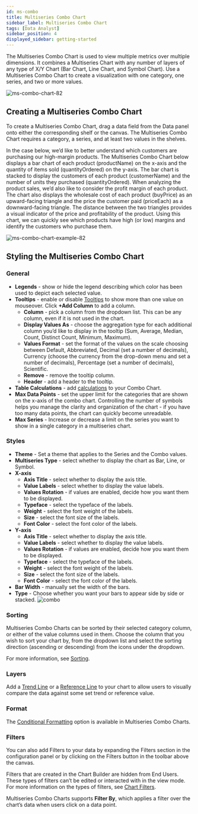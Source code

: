 ```yaml
---
id: ms-combo
title: Multiseries Combo Chart
sidebar_label: Multiseries Combo Chart
tags: [Data Analyst]
sidebar_position: 4
displayed_sidebar: getting-started
---
```


<div style={{textAlign: "justify"}}>

The Multiseries Combo Chart is used to view multiple metrics over multiple dimensions. It combines a Multiseries Chart with any number of layers of any type of X/Y Chart (Bar Chart, Line Chart, and Symbol Chart). Use a Multiseries Combo Chart to create a visualization with one category, one series, and two or more values. 



![ms-combo-chart-82](https://s3.amazonaws.com/cdn.qrvey.com/documentation_assets/ui-docs/dataviews/chart-types-all/MS-Combo/ms-combo-chart-82.png)

## Creating a Multiseries Combo Chart
To create a Multiseries Combo Chart, drag a data field from the Data panel onto either the corresponding shelf or the canvas. The Multiseries Combo Chart requires a category, a series, and at least two values in the shelves. 

In the case below, we’d like to better understand which customers are purchasing our high-margin products. The Multiseries Combo Chart below displays a bar chart of each product (productName) on the x-axis and the quantity of items sold (quantityOrdered) on the y-axis. The bar chart is stacked to display the customers of each product (customerName) and the number of units they purchased (quantityOrdered). When analyzing the product sales, we’d also like to consider the profit margin of each product. The chart also displays the wholesale cost of each product (buyPrice) as an upward-facing triangle and the price the customer paid (priceEach) as a downward-facing triangle. The distance between the two triangles provides a visual indicator of the price and profitability of the product. Using this chart, we can quickly see which products have high (or low) margins and identify the customers who purchase them. 
 

![ms-combo-chart-example-82](https://s3.amazonaws.com/cdn.qrvey.com/documentation_assets/ui-docs/dataviews/chart-types-all/MS-Combo/ms-combo-chart-example-82.png)

## Styling the Multiseries Combo Chart

### General

* **Legends** - show or hide the legend describing which color has been used to depict each selected value.
* **Tooltips** - enable or disable [Tooltips](../tooltips.md) to show more than one value on mouseover. Click **+Add Column** to add a column. 
  * **Column** - pick a column from the dropdown list. This can be any column, even if it is not used in the chart.
  * **Display Values As** - choose the aggregation type for each additional column you’d like to display in the tooltip (Sum, Average, Median, Count, Distinct Count, Minimum, Maximum).
  * **Values Format** - set the format of the values on the scale choosing between Default, Abbreviated, Decimal (set a number of decimals), Currency (choose the currency from the drop-down menu and set a number of decimals), Percentage (set a number of decimals), Scientific. 
  * **Remove** - remove the tooltip column.
  * **Header** - add a header to the tooltip. 
* **Table Calculations** - add [calculations](../08-Table%20Calculations/table-calculations.md) to your Combo Chart. 
* **Max Data Points** - set the upper limit for the categories that are shown on the x-axis of the combo chart. Controlling the number of symbols helps you manage the clarity and organization of the chart - if you have too many data points, the chart can quickly become unreadable.
* **Max Series** - Increase or decrease a limit on the series you want to show in a single category in a multiseries chart. 

### Styles
* **Theme** - Set a theme that applies to the Series and the Combo values. 
* **Multiseries Type** - select whether to display the chart as Bar, Line, or Symbol. 
* **X-axis**
  * **Axis Title** - select whether to display the axis title.  
  * **Value Labels** - select whether to display the value labels. 
  * **Values Rotation** - if values are enabled, decide how you want them to be displayed.
  * **Typeface** - select the typeface of the labels. 
  * **Weight** - select the font weight of the labels. 
  * **Size** - select the font size of the labels. 
  * **Font Color** - select the font color of the labels. 
* **Y-axis**
  * **Axis Title** - select whether to display the axis title.  
  * **Value Labels** - select whether to display the value labels. 
  * **Values Rotation** - if values are enabled, decide how you want them to be displayed.
  * **Typeface** - select the typeface of the labels. 
  * **Weight** - select the font weight of the labels. 
  * **Size** - select the font size of the labels. 
  * **Font Color** - select the font color of the labels. 
* **Bar Width** - manually set the width of the bars. 
* **Type** - Choose whether you want your bars to appear side by side or stacked.
![combo](https://s3.amazonaws.com/cdn.qrvey.com/documentation_assets/ui-docs/dataviews/chart-types-all/Combo/combo3.png#thumbnail)

### Sorting
Multiseries Combo Charts can be sorted by their selected category column, or either of the value columns used in them. Choose the column that you wish to sort your chart by, from the dropdown list and select the sorting direction (ascending or descending) from the icons under the dropdown.

For more information, see [Sorting](../sorting.md). 

### Layers
Add a [Trend Line](../09-Configure%20charts/chart-layers.md#trend-line) or a [Reference Line](../09-Configure%20charts/chart-layers.md#reference-line) to your chart to allow users to visually compare the data against some set trend or reference value.

### Format
The [Conditional Formatting](../09-Configure%20charts/chart-format.md#small-multiples#conditional-formatting) option is available in Multiseries Combo Charts.

### Filters
You can also add Filters to your data by expanding the Filters section in the configuration panel or by clicking on the Filters button in the toolbar above the canvas. 

Filters that are created in the Chart Builder are hidden from End Users. These types of filters can’t be edited or interacted with in the view mode. 
For more information on the types of filters, see [Chart Filters](../09-Configure%20charts/chart-filters.md). 
 
Multiseries Combo Charts supports **Filter By**, which applies a filter over the chart’s data when users click on a data point.



</div>